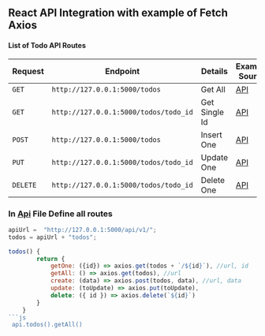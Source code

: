 ## React API Integration with example of Fetch Axios
#### List of Todo API Routes
| Request | Endpoint |  Details | Example Source |
| --- | --- | --- | --- |
| `GET` | `http://127.0.0.1:5000/todos`| Get All| [API](src/components/Todo/Index.js) |
| `GET` | `http://127.0.0.1:5000/todos/todo_id`| Get Single Id| [API](src/components/Api.js)|
| `POST` | `http://127.0.0.1:5000/todos`| Insert One| [API](src/components/Api.js)|
| `PUT` | `http://127.0.0.1:5000/todos/todo_id`| Update One| [API](src/components/Api.js) |
| `DELETE` | `http://127.0.0.1:5000/todos/todo_id`| Delete One| [API](src/components/Api.js)|

### In [Api](src/api.js) File Define all routes
```js
apiUrl =  "http://127.0.0.1:5000/api/v1/";
todos = apiUrl + "todos";

todos() {
        return {
            getOne: ({id}) => axios.get(todos + `/${id}`), //url, id
            getAll: () => axios.get(todos), //url
            create: (data) => axios.post(todos, data), //url, data
            update: (toUpdate) => axios.put(toUpdate),
            delete: ({ id }) => axios.delete(`${id}`)
        }
    }
```js
 api.todos().getAll()
```